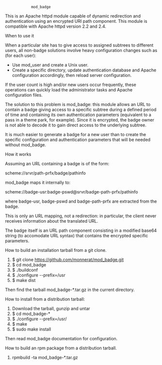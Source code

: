 				mod_badge


This is an Apache httpd module capable of dynamic redirection and
authentication using an encrypted URI path component.
This module is compatible with Apache httpd version 2.2 and 2.4.


When to use it

  When a particular site has to give access to assigned subtrees to different
users, all non-badge solutions involve heavy configuration changes such
as (for each user):
- Use mod_user and create a Unix user.
- Create a specific directory, update authentication database and Apache
configuration accordingly, then reload server configuration.

If the user count is high and/or new users occur frequently, these operations
can quickly load the administrator tasks and Apache configuration files.

The solution to this problem is mod_badge: this module allows an URL to contain
a badge giving access to a specific subtree during a defined period of time and
containing its own authentication parameters (equivalent to a pass in a theme
park, for example). Since it is encrypted, the badge owner is not able to
decode it to gain direct access to the underlying subtree.

It is much easier to generate a badge for a new user than to create the
specific configuration and authentication parameters that will be needed
without mod_badge.


How it works

  Assuming an URL containing a badge is of the form:

scheme://srvr/path-prfx/badge/pathinfo

mod_badge maps it internally to:

scheme://badge-usr:badge-pswd@srvr/badge-path-prfx/pathinfo

where badge-usr, badge-pswd and badge-path-prfx are extracted from the badge.

  This is only an URL mapping, not a redirection: in particular, the client
never receives information about the translated URL.

  The badge itself is an URL path component consisting in a modified base64
string (to accomodate URL syntax) that contains the encrypted specific
parameters.


How to build an installation tarball from a git clone.

1. $ git clone https://github.com/monnerat/mod_badge.git
2. $ cd mod_badge
3. $ ./buildconf
4. $ ./configure --prefix=/usr
5. $ make dist

Then find the tarball mod_badge-*.tar.gz in the current directory.


How to install from a distribution tarball:

1. Download the tarball, gunzip and untar
2. $ cd mod_badge-*
3. $ ./configure --prefix=/usr/
4. $ make
5. $ sudo make install

Then read mod_badge documentation for configuration.


How to build an rpm package from a distribution tarball.

1. rpmbuild -ta mod_badge-*.tar.gz
